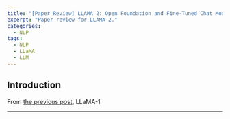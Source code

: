 ```yaml
---
title: "[Paper Review] LLAMA 2: Open Foundation and Fine-Tuned Chat Models"
excerpt: "Paper review for LLAMA-2."
categories:
  - NLP
tags:
  - NLP
  - LLaMA
  - LLM
---
```


## Introduction

From [the previous post](https://hahminlew.github.io/nlp/llama/), LLaMA-1 

***
